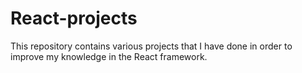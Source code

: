 # React-projects
This repository contains various projects that I have done in order to improve my knowledge in the React framework.
